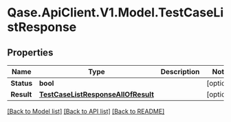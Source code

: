 # Qase.ApiClient.V1.Model.TestCaseListResponse

## Properties

Name | Type | Description | Notes
------------ | ------------- | ------------- | -------------
**Status** | **bool** |  | [optional] 
**Result** | [**TestCaseListResponseAllOfResult**](TestCaseListResponseAllOfResult.md) |  | [optional] 

[[Back to Model list]](../../README.md#documentation-for-models) [[Back to API list]](../../README.md#documentation-for-api-endpoints) [[Back to README]](../../README.md)


